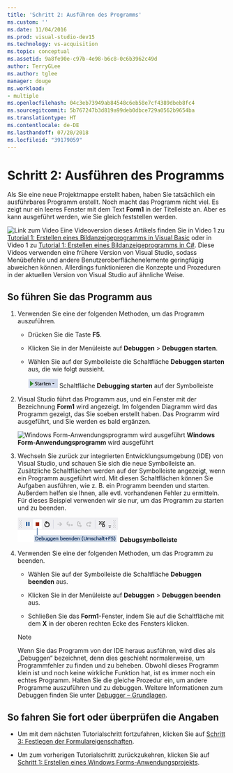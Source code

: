 ```yaml
---
title: 'Schritt 2: Ausführen des Programms'
ms.custom: ''
ms.date: 11/04/2016
ms.prod: visual-studio-dev15
ms.technology: vs-acquisition
ms.topic: conceptual
ms.assetid: 9a8fe90e-c97b-4e98-b6c8-0c6b3962c49d
author: TerryGLee
ms.author: tglee
manager: douge
ms.workload:
- multiple
ms.openlocfilehash: 04c3eb73949ab84548c6eb58e7cf4389dbeb8fc4
ms.sourcegitcommit: 5b767247b3d819a99deb0dbce729a0562b9654ba
ms.translationtype: HT
ms.contentlocale: de-DE
ms.lasthandoff: 07/20/2018
ms.locfileid: "39179059"
---
```

# <a name="step-2-run-your-program"></a>Schritt 2: Ausführen des Programms
Als Sie eine neue Projektmappe erstellt haben, haben Sie tatsächlich ein ausführbares Programm erstellt. Noch macht das Programm nicht viel. Es zeigt nur ein leeres Fenster mit dem Text **Form1** in der Titelleiste an. Aber es kann ausgeführt werden, wie Sie gleich feststellen werden.

 ![Link zum Video](../data-tools/media/playvideo.gif) Eine Videoversion dieses Artikels finden Sie in Video 1 zu [Tutorial 1: Erstellen eines Bildanzeigeprogramms in Visual Basic](http://go.microsoft.com/fwlink/?LinkId=205209) oder in Video 1 zu [Tutorial 1: Erstellen eines Bildanzeigeprogramms in C#](http://go.microsoft.com/fwlink/?LinkId=205199). Diese Videos verwenden eine frühere Version von Visual Studio, sodass Menübefehle und andere Benutzeroberflächenelemente geringfügig abweichen können. Allerdings funktionieren die Konzepte und Prozeduren in der aktuellen Version von Visual Studio auf ähnliche Weise.

## <a name="to-run-your-program"></a>So führen Sie das Programm aus

1.  Verwenden Sie eine der folgenden Methoden, um das Programm auszuführen.

    -   Drücken Sie die Taste **F5**.

    -   Klicken Sie in der Menüleiste auf **Debuggen** > **Debuggen starten**.

    -   Wählen Sie auf der Symbolleiste die Schaltfläche **Debuggen starten** aus, die wie folgt aussieht.

         ![Schaltfläche „Debugging starten“ in der Symbolleiste](../ide/media/express_icondebug.png)
 Schaltfläche **Debugging starten** auf der Symbolleiste

2.  Visual Studio führt das Programm aus, und ein Fenster mit der Bezeichnung **Form1** wird angezeigt. Im folgenden Diagramm wird das Programm gezeigt, das Sie soeben erstellt haben. Das Programm wird ausgeführt, und Sie werden es bald ergänzen.

     ![Windows Form-Anwendungsprogramm wird ausgeführt](../ide/media/express_firstrun.png)
 **Windows Form-Anwendungsprogramm** wird ausgeführt

3.  Wechseln Sie zurück zur integrierten Entwicklungsumgebung (IDE) von Visual Studio, und schauen Sie sich die neue Symbolleiste an. Zusätzliche Schaltflächen werden auf der Symbolleiste angezeigt, wenn ein Programm ausgeführt wird. Mit diesen Schaltflächen können Sie Aufgaben ausführen, wie z. B. ein Programm beenden und starten. Außerdem helfen sie Ihnen, alle evtl. vorhandenen Fehler zu ermitteln. Für dieses Beispiel verwenden wir sie nur, um das Programm zu starten und zu beenden.

     ![Debugsymbolleiste](../ide/media/express_debugtoolbar.png)
**Debugsymbolleiste**

4.  Verwenden Sie eine der folgenden Methoden, um das Programm zu beenden.

    -   Wählen Sie auf der Symbolleiste die Schaltfläche **Debuggen beenden** aus.

    -   Klicken Sie in der Menüleiste auf **Debuggen** > **Debuggen beenden** aus.

    -   Schließen Sie das **Form1**-Fenster, indem Sie auf die Schaltfläche mit dem **X** in der oberen rechten Ecke des Fensters klicken.

    > [!NOTE]
    >  Wenn Sie das Programm von der IDE heraus ausführen, wird dies als „Debuggen“ bezeichnet, denn dies geschieht normalerweise, um Programmfehler zu finden und zu beheben. Obwohl dieses Programm klein ist und noch keine wirkliche Funktion hat, ist es immer noch ein echtes Programm. Halten Sie die gleiche Prozedur ein, um andere Programme auszuführen und zu debuggen. Weitere Informationen zum Debuggen finden Sie unter [Debugger – Grundlagen](../debugger/getting-started-with-the-debugger.md).

## <a name="to-continue-or-review"></a>So fahren Sie fort oder überprüfen die Angaben

-   Um mit dem nächsten Tutorialschritt fortzufahren, klicken Sie auf [Schritt 3: Festlegen der Formulareigenschaften](../ide/step-3-set-your-form-properties.md).

-   Um zum vorherigen Tutorialschritt zurückzukehren, klicken Sie auf [Schritt 1: Erstellen eines Windows Forms-Anwendungsprojekts](../ide/step-1-create-a-windows-forms-application-project.md).
